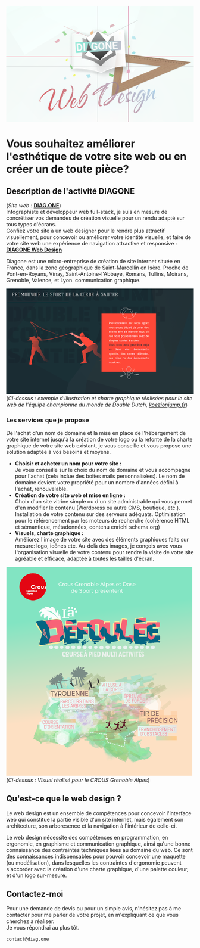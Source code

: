 ![Logo de l'entreprise DIAGONE](/img/accueil-logo_DIAGONE.png)

# Vous souhaitez améliorer l'esthétique de votre site web ou en créer un de toute pièce? 

## Description de l'activité DIAGONE
(*Site web :* [**DIAG.ONE**](https://diag.one))  
Infographiste et développeur web full-stack, je suis en mesure de concrétiser vos demandes de création visuelle pour un rendu adapté sur tous types d'écrans.  
Confiez votre site à un web designer pour le rendre plus attractif visuellement, pour concevoir ou améliorer votre identité visuelle, et faire de votre site web une expérience de navigation attractive et responsive : [**DIAGONE Web Design**](https://diag.one)

Diagone est une micro-entreprise de création de site internet située en France, dans la zone géographique de Saint-Marcellin en Isère. Proche de Pont-en-Royans, Vinay, Saint-Antoine-l'Abbaye, Romans, Tullins, Moirans, Grenoble, Valence, et Lyon. communication graphique. 

![Exemple de charte graphique et illustration réalisées par Diagone](/img/portfolio_K2.png)  
(*Ci-dessus : exemple d'illustration et charte graphique réalisées pour le site web de l'équipe championne du monde de Double Dutch, [koezionjump.fr](https://koezionjump.fr/)*)
 
### Les services que je propose

De l'achat d'un nom de domaine et la mise en place de l'hébergement de votre site internet jusqu'à la création de votre logo ou la refonte de la charte graphique de votre site web existant, je vous conseille et vous propose une solution adaptée à vos besoins et moyens.
       
* **Choisir et acheter un nom pour votre site :**  
 Je vous conseille sur le choix du nom de domaine et vous accompagne pour l'achat (cela inclue des boites mails personnalisées). Le nom de domaine devient votre propriété pour un nombre d'années défini à l'achat, renouvelable.
* **Création de votre site web et mise en ligne :**  
 Choix d'un site vitrine simple ou d'un site administrable qui vous permet d'en modifier le contenu (Wordpress ou autre CMS, boutique, etc.).  Installation de votre contenu sur des serveurs adéquats. Optimisation pour le référencement par les moteurs de recherche (cohérence HTML et sémantique, métadonnées, contenu enrichi schema.org)
* **Visuels, charte graphique :**  
Améliorez l'image de votre site avec des éléments graphiques faits sur mesure: logo, icônes etc. Au-delà des images, je conçois avec vous l'organisation visuelle de votre contenu pour rendre la visite de votre site agréable et efficace, adaptée à toutes les tailles d'écran.
		
![Exemple de charte graphique et illustration réalisée par Diagone](/img/La_D%C3%A9foul%C3%A9e-POUR_PORTFOLIO-2-500PX.png)  
(*Ci-dessus : Visuel réalisé pour le CROUS Grenoble Alpes*)
		
## Qu'est-ce que le web design ?
Le web design est un ensemble de compétences pour concevoir l'interface web qui constitue la partie visible d'un site internet, mais également son architecture, son arboresence et la navigation à l'intérieur de celle-ci.

Le web design nécessite des compétences en programmation, en ergonomie, en graphisme et communication graphique, ainsi qu'une bonne connaissance des contraintes techniques liées au domaine du web.
Ce sont des connaissances indispensables pour pouvoir concevoir une maquette (ou modélisation), dans lesquelles les contraintes d'ergonomie peuvent s'accorder avec la création d'une charte graphique, d'une palette couleur, et d'un logo sur-mesure.

## Contactez-moi
Pour une demande de devis ou pour un simple avis, n'hésitez pas à me contacter pour me parler de votre projet, en m'expliquant ce que vous cherchez à réaliser.  
Je vous répondrai au plus tôt.

    contact@diag.one
